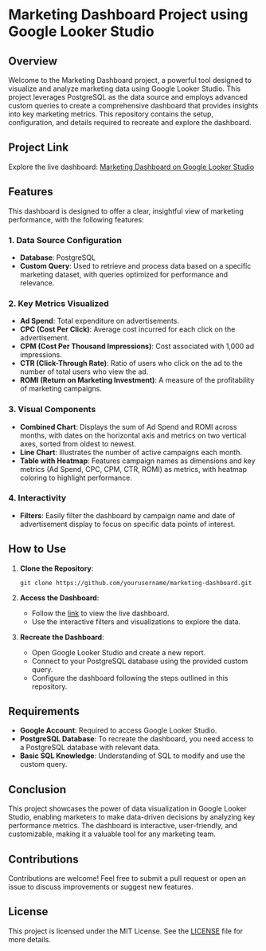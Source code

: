 
# Marketing Dashboard Project using Google Looker Studio

## Overview

Welcome to the Marketing Dashboard project, a powerful tool designed to visualize and analyze marketing data using Google Looker Studio. This project leverages PostgreSQL as the data source and employs advanced custom queries to create a comprehensive dashboard that provides insights into key marketing metrics. This repository contains the setup, configuration, and details required to recreate and explore the dashboard.

## Project Link

Explore the live dashboard: [Marketing Dashboard on Google Looker Studio](https://lookerstudio.google.com/reporting/baafd531-a1cd-4911-97f0-d4032bfaf5d3)

## Features

This dashboard is designed to offer a clear, insightful view of marketing performance, with the following features:

### 1. Data Source Configuration
- **Database**: PostgreSQL
- **Custom Query**: Used to retrieve and process data based on a specific marketing dataset, with queries optimized for performance and relevance.

### 2. Key Metrics Visualized
- **Ad Spend**: Total expenditure on advertisements.
- **CPC (Cost Per Click)**: Average cost incurred for each click on the advertisement.
- **CPM (Cost Per Thousand Impressions)**: Cost associated with 1,000 ad impressions.
- **CTR (Click-Through Rate)**: Ratio of users who click on the ad to the number of total users who view the ad.
- **ROMI (Return on Marketing Investment)**: A measure of the profitability of marketing campaigns.

### 3. Visual Components
- **Combined Chart**: Displays the sum of Ad Spend and ROMI across months, with dates on the horizontal axis and metrics on two vertical axes, sorted from oldest to newest.
- **Line Chart**: Illustrates the number of active campaigns each month.
- **Table with Heatmap**: Features campaign names as dimensions and key metrics (Ad Spend, CPC, CPM, CTR, ROMI) as metrics, with heatmap coloring to highlight performance.

### 4. Interactivity
- **Filters**: Easily filter the dashboard by campaign name and date of advertisement display to focus on specific data points of interest.

## How to Use

1. **Clone the Repository**: 
   ```
   git clone https://github.com/yourusername/marketing-dashboard.git
   ```
2. **Access the Dashboard**: 
   - Follow the [link](https://lookerstudio.google.com/reporting/baafd531-a1cd-4911-97f0-d4032bfaf5d3) to view the live dashboard.
   - Use the interactive filters and visualizations to explore the data.

3. **Recreate the Dashboard**:
   - Open Google Looker Studio and create a new report.
   - Connect to your PostgreSQL database using the provided custom query.
   - Configure the dashboard following the steps outlined in this repository.

## Requirements

- **Google Account**: Required to access Google Looker Studio.
- **PostgreSQL Database**: To recreate the dashboard, you need access to a PostgreSQL database with relevant data.
- **Basic SQL Knowledge**: Understanding of SQL to modify and use the custom query.

## Conclusion

This project showcases the power of data visualization in Google Looker Studio, enabling marketers to make data-driven decisions by analyzing key performance metrics. The dashboard is interactive, user-friendly, and customizable, making it a valuable tool for any marketing team.

## Contributions

Contributions are welcome! Feel free to submit a pull request or open an issue to discuss improvements or suggest new features.

## License

This project is licensed under the MIT License. See the [LICENSE](LICENSE) file for more details.
